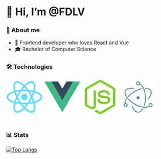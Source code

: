# 👋 Hi, I’m @FDLV

### 📖 About me
- 💼 Frontend developer who loves React and Vue
- 🎓 Bachelor of Computer Science

### 🛠 Technologies
<div>
  <img title="React" src="https://raw.githubusercontent.com/devicons/devicon/55609aa5bd817ff167afce0d965585c92040787a/icons/react/react-original.svg" width="100" />
  <img title="Vue" src="https://raw.githubusercontent.com/devicons/devicon/55609aa5bd817ff167afce0d965585c92040787a/icons/vuejs/vuejs-original.svg" width="100" />
  <img title="Node" src="https://raw.githubusercontent.com/devicons/devicon/2ae2a900d2f041da66e950e4d48052658d850630/icons/nodejs/nodejs-plain.svg" width="100" />
  <img title="Electron" src="https://raw.githubusercontent.com/devicons/devicon/2ae2a900d2f041da66e950e4d48052658d850630/icons/electron/electron-original.svg" width="100" />
</div>

<br/>

### 📊 Stats

[![Top Langs](https://github-readme-stats.vercel.app/api/top-langs/?username=FDLV&layout=compact)](https://github.com/anuraghazra/github-readme-stats)
